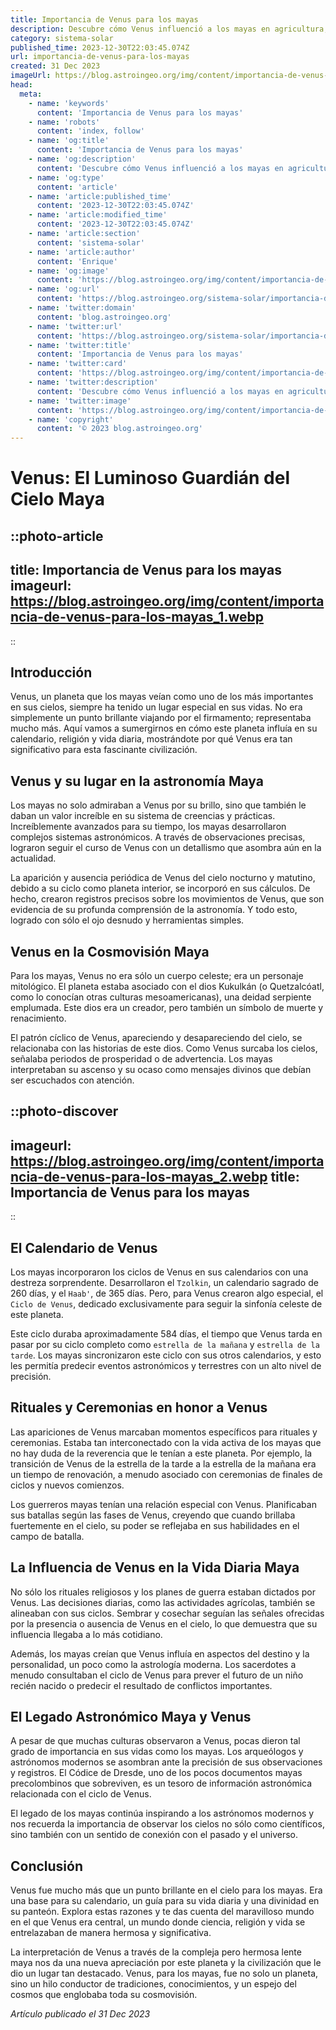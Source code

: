 ```yaml
---
title: Importancia de Venus para los mayas
description: Descubre cómo Venus influenció a los mayas en agricultura, mitología y tiempo con nuestras profundas revelaciones astronómicas y culturales.
category: sistema-solar
published_time: 2023-12-30T22:03:45.074Z
url: importancia-de-venus-para-los-mayas
created: 31 Dec 2023
imageUrl: https://blog.astroingeo.org/img/content/importancia-de-venus-para-los-mayas_1.webp
head:
  meta:
    - name: 'keywords'
      content: 'Importancia de Venus para los mayas'
    - name: 'robots'
      content: 'index, follow'
    - name: 'og:title'
      content: 'Importancia de Venus para los mayas'
    - name: 'og:description'
      content: 'Descubre cómo Venus influenció a los mayas en agricultura, mitología y tiempo con nuestras profundas revelaciones astronómicas y culturales.'
    - name: 'og:type'
      content: 'article'
    - name: 'article:published_time'
      content: '2023-12-30T22:03:45.074Z'
    - name: 'article:modified_time'
      content: '2023-12-30T22:03:45.074Z'
    - name: 'article:section'
      content: 'sistema-solar'
    - name: 'article:author'
      content: 'Enrique'
    - name: 'og:image'
      content: 'https://blog.astroingeo.org/img/content/importancia-de-venus-para-los-mayas_1.webp'
    - name: 'og:url'
      content: 'https://blog.astroingeo.org/sistema-solar/importancia-de-venus-para-los-mayas'
    - name: 'twitter:domain'
      content: 'blog.astroingeo.org'
    - name: 'twitter:url'
      content: 'https://blog.astroingeo.org/sistema-solar/importancia-de-venus-para-los-mayas'
    - name: 'twitter:title'
      content: 'Importancia de Venus para los mayas'
    - name: 'twitter:card'
      content: 'https://blog.astroingeo.org/img/content/importancia-de-venus-para-los-mayas_1.webp'
    - name: 'twitter:description'
      content: 'Descubre cómo Venus influenció a los mayas en agricultura, mitología y tiempo con nuestras profundas revelaciones astronómicas y culturales.'
    - name: 'twitter:image'
      content: 'https://blog.astroingeo.org/img/content/importancia-de-venus-para-los-mayas_1.webp'
    - name: 'copyright'
      content: '© 2023 blog.astroingeo.org'
---
```

# Venus: El Luminoso Guardián del Cielo Maya

::photo-article
---
title: Importancia de Venus para los mayas
imageurl: https://blog.astroingeo.org/img/content/importancia-de-venus-para-los-mayas_1.webp
---
::

## Introducción

Venus, un planeta que los mayas veían como uno de los más importantes en sus cielos, siempre ha tenido un lugar especial en sus vidas. No era simplemente un punto brillante viajando por el firmamento; representaba mucho más. Aquí vamos a sumergirnos en cómo este planeta influía en su calendario, religión y vida diaria, mostrándote por qué Venus era tan significativo para esta fascinante civilización.

## Venus y su lugar en la astronomía Maya

Los mayas no solo admiraban a Venus por su brillo, sino que también le daban un valor increíble en su sistema de creencias y prácticas. Increíblemente avanzados para su tiempo, los mayas desarrollaron complejos sistemas astronómicos. A través de observaciones precisas, lograron seguir el curso de Venus con un detallismo que asombra aún en la actualidad.

La aparición y ausencia periódica de Venus del cielo nocturno y matutino, debido a su ciclo como planeta interior, se incorporó en sus cálculos. De hecho, crearon registros precisos sobre los movimientos de Venus, que son evidencia de su profunda comprensión de la astronomía. Y todo esto, logrado con sólo el ojo desnudo y herramientas simples.

## Venus en la Cosmovisión Maya

Para los mayas, Venus no era sólo un cuerpo celeste; era un personaje mitológico. El planeta estaba asociado con el dios Kukulkán (o Quetzalcóatl, como lo conocían otras culturas mesoamericanas), una deidad serpiente emplumada. Este dios era un creador, pero también un símbolo de muerte y renacimiento.

El patrón cíclico de Venus, apareciendo y desapareciendo del cielo, se relacionaba con las historias de este dios. Como Venus surcaba los cielos, señalaba periodos de prosperidad o de advertencia. Los mayas interpretaban su ascenso y su ocaso como mensajes divinos que debían ser escuchados con atención.


::photo-discover
---
imageurl: https://blog.astroingeo.org/img/content/importancia-de-venus-para-los-mayas_2.webp
title: Importancia de Venus para los mayas
---
::

## El Calendario de Venus

Los mayas incorporaron los ciclos de Venus en sus calendarios con una destreza sorprendente. Desarrollaron el `Tzolkin`, un calendario sagrado de 260 días, y el `Haab'`, de 365 días. Pero, para Venus crearon algo especial, el `Ciclo de Venus`, dedicado exclusivamente para seguir la sinfonía celeste de este planeta.

Este ciclo duraba aproximadamente 584 días, el tiempo que Venus tarda en pasar por su ciclo completo como `estrella de la mañana` y `estrella de la tarde`. Los mayas sincronizaron este ciclo con sus otros calendarios, y esto les permitía predecir eventos astronómicos y terrestres con un alto nivel de precisión.

## Rituales y Ceremonias en honor a Venus

Las apariciones de Venus marcaban momentos específicos para rituales y ceremonias. Estaba tan interconectado con la vida activa de los mayas que no hay duda de la reverencia que le tenían a este planeta. Por ejemplo, la transición de Venus de la estrella de la tarde a la estrella de la mañana era un tiempo de renovación, a menudo asociado con ceremonias de finales de ciclos y nuevos comienzos.

Los guerreros mayas tenían una relación especial con Venus. Planificaban sus batallas según las fases de Venus, creyendo que cuando brillaba fuertemente en el cielo, su poder se reflejaba en sus habilidades en el campo de batalla.

## La Influencia de Venus en la Vida Diaria Maya

No sólo los rituales religiosos y los planes de guerra estaban dictados por Venus. Las decisiones diarias, como las actividades agrícolas, también se alineaban con sus ciclos. Sembrar y cosechar seguían las señales ofrecidas por la presencia o ausencia de Venus en el cielo, lo que demuestra que su influencia llegaba a lo más cotidiano.

Además, los mayas creían que Venus influía en aspectos del destino y la personalidad, un poco como la astrología moderna. Los sacerdotes a menudo consultaban el ciclo de Venus para prever el futuro de un niño recién nacido o predecir el resultado de conflictos importantes.

## El Legado Astronómico Maya y Venus

A pesar de que muchas culturas observaron a Venus, pocas dieron tal grado de importancia en sus vidas como los mayas. Los arqueólogos y astrónomos modernos se asombran ante la precisión de sus observaciones y registros. El Códice de Dresde, uno de los pocos documentos mayas precolombinos que sobreviven, es un tesoro de información astronómica relacionada con el ciclo de Venus.

El legado de los mayas continúa inspirando a los astrónomos modernos y nos recuerda la importancia de observar los cielos no sólo como científicos, sino también con un sentido de conexión con el pasado y el universo.

## Conclusión

Venus fue mucho más que un punto brillante en el cielo para los mayas. Era una base para su calendario, un guía para su vida diaria y una divinidad en su panteón. Explora estas razones y te das cuenta del maravilloso mundo en el que Venus era central, un mundo donde ciencia, religión y vida se entrelazaban de manera hermosa y significativa.

La interpretación de Venus a través de la compleja pero hermosa lente maya nos da una nueva apreciación por este planeta y la civilización que le dio un lugar tan destacado. Venus, para los mayas, fue no solo un planeta, sino un hilo conductor de tradiciones, conocimientos, y un espejo del cosmos que englobaba toda su cosmovisión.

_Artículo publicado el 31 Dec 2023_